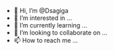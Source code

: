 - 👋 Hi, I’m @Dsagiga
- 👀 I’m interested in ...
- 🌱 I’m currently learning ...
- 💞️ I’m looking to collaborate on ...
- 📫 How to reach me ...

<!---
Dsagiga/Dsagiga is a ✨ special ✨ repository because its `README.md` (this file) appears on your GitHub profile.
You can click the Preview link to take a look at your changes.
--->
